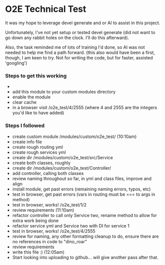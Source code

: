 O2E Technical Test
=======================

It was my hope to leverage devel generate and or AI to assist in this project.

Unfortunately, I've not yet setup or tested devel generate (did not want to go down any rabbit holes on the clock.
I'll do this afterward).

Also, the task reminded me of lots of training I'd done, so AI was not needed to help me find a path forward.
(this also would have been a first, though, I am keen to try. Not for writing the code, but for faster, assisted
'googling')

### Steps to get this working
-
- add this module to your custom modules directory
- enable the module
- clear cache
- in a browser visit /o2e_test/4/2555 (where 4 and 2555 are the integers you'd like to have added)


### Steps I followed

- create custom module /modules/custom/o2e_test/ (10:10am)
- create info file
- create rough routing yml
- create rough services yml
- create dir /modules/custom/o2e_test/src/Service
- create both classes, roughly
- create dir /modules/custom/o2e_test/Controller/
- add controller, calling both classes
- review naming throughout so far, in yml and class files, improve and align
- install module, get past errors (remaining naming errors, typos, etc)
- test in browser, get past errors (vars in routing must be === to args in method)
- test in browser, works! /o2e_test/1/2
- review requirements (11:10am)
- refactor controller to call only Service two, rename method to allow for extra work being done
- refactor service yml and Service two with DI for service 1
- test in browser, works! /o2e_test/4/2555
- review for naming, any other formatting cleanup to do, ensure there are no references in code to "dino_roar"
- review requirements
- write this file :) (12:05am)
- Start looking into uploading to github... will give another pass after that.
